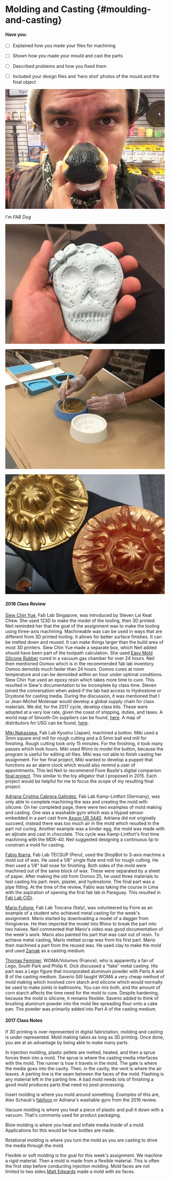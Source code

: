 # Molding and Casting {#moulding-and-casting}

#### Have you:

* [ ] Explained how you made your files for machining

* [ ] Shown how you made your mould and cast the parts

* [ ] Described problems and how you fixed them

* [ ] Included your design files and ‘hero shot’ photos of the mould and the final object

![](/assets/IMG_0491.JPG)

_I'm FAB Dog_

![](/assets/IMG_0519.JPG)

![](/assets/IMG_0520.JPG)

![](/assets/IMG_0525.JPG)

#### 2016 Class Review

[Siew Chin Yue](http://archive.fabacademy.org/archives/2016/fablabsingapore/students/156/exercise12.html), Fab Lab Singapore, was introduced by Steven Lai Keat Chew. She used 123D to make the model of the tooling, then 3D printed. Neil reminded her that the goal of the assignment was to make the tooling using three-axis machining. Machineable wax can be used in ways that are different from 3D printed tooling. It allows for better surface finishes. It can be melted down and reused. It can make things larger than the build area of most 3D printers. Siew Chin Yue made a separate box, which Neil added should have been part of the toolpath calculation. She used [Easy Mold Silicone Rubber](https://www.eti-usa.com/easymold-silicone-rubber) cured in a vacuum gas chamber for over 24 hours. Neil then mentioned Oomoo which is in the recommended fab lab inventory. Oomoo demolds much faster than 24 hours. Oomoo cures at room temperature and can be demolded within an hour under optimal conditions. Siew Chin Yue used an epoxy resin which takes more time to cure. This resulted in Siew's documentation to be incomplete by class time. Steven joined the conversation when asked if the lab had access to Hydrostone or Drystone for casting media. During the discussion, it was mentioned that I or Jean-Michel Molenaar would develop a global supply chain for class materials. We did, for the 2017 cycle, develop class kits. These were adopted at a very low rate, given the coast of shipping, duties, and taxes. A world map of Smooth-On suppliers can be found, [here](https://www.smooth-on.com/distributors/). A map of distributors for USG can be found, [here](https://www.usg.com/content/usgcom/en/resource-center/tools/where-to-buy.html).

[Miki Nakazawa](http://archive.fabacademy.org/archives/2016/fablabkyushu/students/200/exercise12.html), Fab Lab Kyushu (Japan), machined a button. Miki used a 3mm square end mill for rough cutting and a 0.5mm ball end mill for finishing. Rough cutting took only 15 minutes. For the finishing, it took many passes which took hours. Miki used Rhino to model the button, because the program is useful for editing stl files. Miki was not able to finish casting her assignment. For her final project, Miki wanted to develop a puppet that functions as an alarm clock which would also remind a user of appointments. This led Neil to recommend Fiore Basile's digital companion [final project](http://fabacademy.org/archives/2014/students/basile.fiore/project/index.html). This similar to the toy alligator that I proposed in 2015. Each project would be helpful for me to focus the scope of my resulting final project.

[Adriana Cristina Cabrera Galindez](http://archive.fabacademy.org/archives/2016/fablabkamplintfort/students/124/11molding_casting.html), Fab Lab Kamp-Lintfort (Germany), was only able to complete machining the wax and creating the mold with silicone. On her completed page, there were two examples of mold making and casting. One was a washable gyro which was a lilypad sensor embedded in a part cast from [Axson UR 3440](http://www.jacomp.fi/wp-content/uploads/2013/07/ur3440.pdf). Adriana did not originally succeed, instead there was too much air in the mold which resulted in the part not curing. Another example was a kinder egg, the mold was made with an aljinate and cast in chocolate. This cycle was Kamp-Lintfort's first time machining with the MDX-40. Neil suggested designing a continuous lip to constrain a mold for casting.

[Fabio Ibarra](http://archive.fabacademy.org/archives/2016/fablabtecsup/students/363/content/assignments/assignment-12.html), Fab Lab TECSUP (Peru), used the ShopBot to 3-axis machine a mold out of wax. He used a 1/8" single flute end mill for rough cutting. He then used a 1/8" ball nose for finishing. Both sides of the mold were machined out of the same block of wax. These were separated by a sheet of paper. After making the old from Oomoo 25, he used three materials to test casting his part: resin, plaster, and hydrostone. The final part was a pipe fitting. At the time of the review, Fabio was taking the course in Lima with the aspiration of opening the first fab lab in Paraguay. This resulted in [Fab Lab CIDi](https://cidifadauna.com/fablab/).

[Mario Fullone](http://archive.fabacademy.org/archives/2016/fablabtoscana2016/students/999/Week_13.html), Fab Lab Toscana (Italy), was volunteered by Fiore as an example of a student who achieved metal casting for the week's assignment. Mario started by downloading a model of a dagger from thingiverse. He then imported the model into Rhino to break the part into two halves. Neil commented that Mario's video was good documentation of the week's work. Mario also painted his part that was cast out of resin. To achieve metal casting, Mario melted scrap wax from his first part. Mario then machined a part from the reused wax. He used clay to make the mold and used [Zamak](http://www.zamakingots.com/image/Nimet_Maden_Zamak_Datasheet.pdf) as a casting medium.

[Thomas Feminier](http://archive.fabacademy.org/archives/2016/woma/students/209/week11.html), WOMA/Volumes (France), who is apparently a fan of Lego, South Park and Philip K. Dick discussed a "fake" metal casting. His part was a Lego figure that incorporated aluminum powder with Parts A and B of the casting medium. Saverio Silli taught WOMA a very cheap method of mold making which involved corn starch and silicone which would normally be used to make joints in bathrooms. You can mix both, and the amount of corn starch affects the time need for the mold to cure. Despite hardening, because the mold is silicone; it remains flexible. Saverio added to think of brushing aluminum powder into the mold like spreading flour onto a cake pan. The powder was primarily added into Part A of the casting medium.

#### 2017 Class Notes

If 3D printing is over represented in digital fabrictation, molding and casting is under represented. Mold making takes as long as 3D printing. Once done, you are at an advantage by being able to make many parts.

In injection molding, plastic pellets are melted, heated, and then a sprue forces them into a mold. The sprue is where the casting media interfaces with the mold. The runner is how it travels in the mold. The gate is where the media goes into the cavity. Then, in the cavity, the vent is where the air leaves. A parting line is the seam between the faces of the mold. Flashing is any material left in the parting line. A bad mold needs lots of finishing a good mold produces parts that need no post-processing.

Insert molding is where you mold around something. Examples of this are, Alex Schaub's [fabfoos](http://www.fabguru.com/fabfoos) or Adriana's washable gyro from the 2016 review.

Vacuum molding is where you heat a piece of plastic and pull it down with a vacuum. That's commonly used for product packaging.

Blow molding is where you heat and inflate media inside of a mold. Applications for this would be how bottles are made.

Rotational molding is where you turn the mold as you are casting to drive the media through the mold.

Flexible or soft molding is the goal for this week's assignment. We machine a rigid material. Then a mold is made from a flexible material. This is often the first step before conducting injection molding. Mold faces are not limited to two sides.[Matt Edwards](http://fab.cba.mit.edu/classes/863.12/people/matted/weekly-projects/6-molding-and-casting.html) made a mold with six faces.

